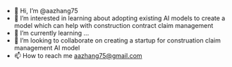 - 👋 Hi, I’m @aazhang75
- 👀 I’m interested in learning about adopting existing AI models to create a model which can help with construction contract claim management
- 🌱 I’m currently learning ...
- 💞️ I’m looking to collaborate on creating a startup for construation claim management AI model
- 📫 How to reach me aazhang75@gmail.com

<!---
aazhang75/aazhang75 is a ✨ special ✨ repository because its `README.md` (this file) appears on your GitHub profile.
You can click the Preview link to take a look at your changes.
--->
